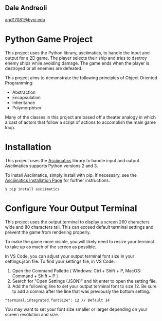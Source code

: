 ## Dale Andreoli
and17081@byui.edu

# Python Game Project
This project uses the Python library, asciimatics, to handle the input and output for a 2D game. The player selects their ship and tries to dsetroy enemy ships while avoiding damage. The game ends when the player is destroyed or all enemies are defeated.

This project aims to demonstrate the following principles of Object Oriented Programming:
* Abstraction
* Encapsulation
* Inheritance
* Polymorphism

Many of the classes in this project are based off a theater analogy in which a cast of actors that follow a script of actions to accomplish the main game loop.

# Installation
This project uses the [Asciimatics](https://asciimatics.readthedocs.io/en/stable/intro.html) library to handle input and output. Asciimatics supports Python versions 2 and 3.

To install Asciimatics, simply install with pip. If necessary, see the [Asciimatics Installation Page](https://asciimatics.readthedocs.io/en/stable/intro.html#installation) for further instructions.

```
$ pip install asciimatics
```

# Configure Your Output Terminal

This project uses the output terminal to display a screen 260 characters wide and 80 characters tall. This can exceed default terminal settings and prevent the game from rendering properly.

To make the game more visible, you will likely need to resize your terminal to take up as much of the screen as possible.

In VS Code, you can adjust your output terminal font size in your settings.json file. To find your settings file, in VS Code:
1. Open the Command Pallette ( Windows: Ctrl + Shift + P, MacOS: Command + Shift + P )
2. Search for "Open Settings (JSON)" and hit enter to open the setting file.
3. Add the following line to set your output terminal font to size 12. Be sure to add a comma after the line that was previously the bottom setting.
```
"terminal.integrated.fontSize": 12 // Default 14
```
You may want to set your font size smaller or larger depending on your screen resolution and size.